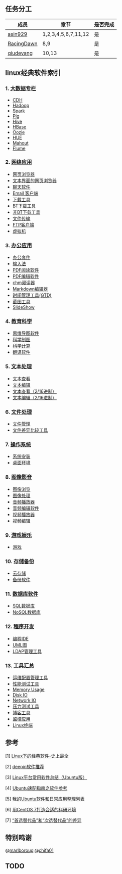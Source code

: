 
## 任务分工
|成员|章节|是否完成|
|---|---|---|
|[asin929](https://github.com/asin929)|1,2,3,4,5,6,7,11,12|是|
|[RacingDawn](https://github.com/RacingDawn)|8,9|是|
|[qiudeyang](https://github.com/qiudeyang)|10,13|是|



## linux经典软件索引

### 1. [大数据专栏](Big-Data/Big-Data.md)
+ [CDH](Big-Data/Big-Data.md)
+ [Hadoop](Big-Data/Big-Data.md)
+ [Spark](Big-Data/Big-Data.md)
+ [Pig](Big-Data/Big-Data.md)
+ [Hive](Big-Data/Big-Data.md)
+ [HBase](Big-Data/Big-Data.md)
+ [Oozie](Big-Data/Big-Data.md)
+ [HUE](Big-Data/Big-Data.md)
+ [Mahout](Big-Data/Big-Data.md)
+ [Flume](Big-Data/Big-Data.md)

### 2. [网络应用](Network-Application/Network-Application.md)
+ [网页浏览器](Network-Application/Network-Application.md#%E7%BD%91%E9%A1%B5%E6%B5%8F%E8%A7%88%E5%99%A8)
+ [文本界面的网页浏览器](Network-Application/Network-Application.md#%E6%96%87%E6%9C%AC%E7%95%8C%E9%9D%A2%E7%9A%84%E7%BD%91%E9%A1%B5%E6%B5%8F%E8%A7%88%E5%99%A8)
+ [聊天软件](Network-Application/Network-Application.md#%E8%81%8A%E5%A4%A9%E8%BD%AF%E4%BB%B6)
+ [Email 客户端](Network-Application/Network-Application.md#Email%20%E5%AE%A2%E6%88%B7%E7%AB%AF)
+ [下载工具](Network-Application/Network-Application.md#%E4%B8%8B%E8%BD%BD%E5%B7%A5%E5%85%B7)
+ [BT下载工具](Network-Application/Network-Application.md#BT%E4%B8%8B%E8%BD%BD%E5%B7%A5%E5%85%B7)
+ [非BT下载工具](Network-Application/Network-Application.md#%E9%9D%9EBT%E4%B8%8B%E8%BD%BD%E5%B7%A5%E5%85%B7)
+ [文件传输](Network-Application/Network-Application.md#%E6%96%87%E4%BB%B6%E4%BC%A0%E8%BE%93)
+ [FTP客户端](Network-Application/Network-Application.md#FTP%E5%AE%A2%E6%88%B7%E7%AB%AF)
+ [虚拟机](Network-Application/Network-Application.md#%E8%99%9A%E6%8B%9F%E6%9C%BA)

### 3. [办公应用](Office-Application/Office-Application.md)
+ [办公套件](Office-Application/Office-Application.md#%E5%8A%9E%E5%85%AC%E5%A5%97%E4%BB%B6)
+ [输入法](Office-Application/Office-Application.md#%E8%BE%93%E5%85%A5%E6%B3%95)
+ [PDF阅读软件](Office-Application/Office-Application.md#PDF%E9%98%85%E8%AF%BB%E8%BD%AF%E4%BB%B6)
+ [PDF编辑软件](Office-Application/Office-Application.md#PDF%E7%BC%96%E8%BE%91%E8%BD%AF%E4%BB%B6)
+ [chm阅读器](Office-Application/Office-Application.md#chm%E9%98%85%E8%AF%BB%E5%99%A8)
+ [Markdown编辑器](Office-Application/Office-Application.md#Markdown%E7%BC%96%E8%BE%91%E5%99%A8)
+ [时间管理工具(GTD)](Office-Application/Office-Application.md#%E6%97%B6%E9%97%B4%E7%AE%A1%E7%90%86%E5%B7%A5%E5%85%B7%28GTD%29)
+ [截图工具](Office-Application/Office-Application.md#%E6%88%AA%E5%9B%BE%E5%B7%A5%E5%85%B7)
+ [SlideShow](Office-Application/Office-Application.md#SlideShow)


### 4. [教育科学](Science-Education/Science-Education.md)
+ [思维导图软件](Science-Education/Science-Education.md#%E6%80%9D%E7%BB%B4%E5%AF%BC%E5%9B%BE%E8%BD%AF%E4%BB%B6)
+ [科学制图](Science-Education/Science-Education.md#%E7%A7%91%E5%AD%A6%E5%88%B6%E5%9B%BE)
+ [科学计算](Science-Education/Science-Education.md#%E7%A7%91%E5%AD%A6%E8%AE%A1%E7%AE%97)
+ [翻译软件](Science-Education/Science-Education.md#%E7%BF%BB%E8%AF%91%E8%BD%AF%E4%BB%B6)

### 5. [文本处理](Text-Processing/Text-Processing.md)
+ [文本查看](Text-Processing/Text-Processing.md#%E6%96%87%E6%9C%AC%E6%9F%A5%E7%9C%8B)
+ [文本编辑](Text-Processing/Text-Processing.md#%E6%96%87%E6%9C%AC%E7%BC%96%E8%BE%91)
+ [文本查看（2/16进制）](Text-Processing/Text-Processing.md#%E6%96%87%E6%9C%AC%E6%9F%A5%E7%9C%8B%EF%BC%882/16%E8%BF%9B%E5%88%B6%EF%BC%89)
+ [文本编辑（2/16进制）](Text-Processing/Text-Processing.md#%E6%96%87%E6%9C%AC%E7%BC%96%E8%BE%91%EF%BC%882/16%E8%BF%9B%E5%88%B6%EF%BC%89)


### 6. [文件处理](File-Processing/File-Processing.md)
+ [文件管理](File-Processing/File-Processing.md#%E6%96%87%E4%BB%B6%E7%AE%A1%E7%90%86)
+ [文件差异比较工具](File-Processing/File-Processing.md#%E6%96%87%E4%BB%B6%E5%B7%AE%E5%BC%82%E6%AF%94%E8%BE%83%E5%B7%A5%E5%85%B7)


### 7. [操作系统](Operating-System/Operating-System.md)
+ [系统安装](Operating-System/Operating-System.md#%E7%B3%BB%E7%BB%9F%E5%AE%89%E8%A3%85)
+ [桌面环境](Operating-System/Operating-System.md#%E6%A1%8C%E9%9D%A2%E7%BE%8E%E5%8C%96)

### 8. [图像影音](Video-Image/Video_Image.md)
+ [图像浏览](Video-Image/Video_Image.md#%E5%9B%BE%E5%83%8F%E6%B5%8F%E8%A7%88)
+ [图像处理](Video-Image/Video_Image.md#%E5%9B%BE%E5%83%8F%E5%A4%84%E7%90%86)
+ [音频播放器](Video-Image/Video_Image.md#%E9%9F%B3%E9%A2%91%E6%92%AD%E6%94%BE)
+ [音频编辑软件](Video-Image/Video_Image.md#%E9%9F%B3%E9%A2%91%E7%BC%96%E8%BE%91)
+ [视频播放器](Video-Image/Video_Image.md#%E8%A7%86%E9%A2%91%E6%92%AD%E6%94%BE)
+ [视频编辑](Video-Image/Video_Image.md#%E8%A7%86%E9%A2%91%E7%BC%96%E8%BE%91)

### 9. [游戏娱乐](Game/Game.md)
+ [游戏](Game/Game.md#%E6%B8%B8%E6%88%8F)


### 10. [存储备份](Storage-Backup/Storage-Backup.md)
+ [云存储](Storage-Backup/Storage-Backup.md#%E4%BA%91%E5%AD%98%E5%82%A8)
+ [备份软件](Storage-Backup/Storage-Backup.md#%E5%A4%87%E4%BB%BD%E8%BD%AF%E4%BB%B6)

### 11. [数据库软件](Database/Database.md)
+ [SQL数据库](Database/Database.md#SQL%E6%95%B0%E6%8D%AE%E5%BA%93)
+ [NoSQL数据库](Database/Database.md#NoSQL%E6%95%B0%E6%8D%AE%E5%BA%93)


### 12. [程序开发](Program-Software/Program-Software.md)
+ [编程IDE](Program-Software/Program-Software.md#%E7%BC%96%E7%A8%8BIDE)
+ [UML图](Program-Software/Program-Software.md#%E7%BC%96%E7%A8%8BIDE)
+ [LDAP管理工具](Program-Software/Program-Software.md#LDAP%E7%AE%A1%E7%90%86%E5%B7%A5%E5%85%B7)

### 13. [工具汇总](Tools/Tools.md)
+ [运维配置管理工具](Tools/Tools.md#%E8%BF%90%E7%BB%B4%E9%85%8D%E7%BD%AE%E7%AE%A1%E7%90%86%E5%B7%A5%E5%85%B7)
+ [性能测试工具](Tools/Tools.md#%E6%80%A7%E8%83%BD%E6%B5%8B%E8%AF%95%E5%B7%A5%E5%85%B7)
+ [Memory Usage](Tools/Tools.md#Memory%20Usage)
+ [Disk IO](Tools/Tools.md#Disk%20IO)
+ [Network IO](Tools/Tools.md#Network%20IO)
+ [压力测试工具](Tools/Tools.md#%E5%8E%8B%E5%8A%9B%E6%B5%8B%E8%AF%95%E5%B7%A5%E5%85%B7)
+ [博客工具](Tools/Tools.md#%E5%8D%9A%E5%AE%A2%E5%B7%A5%E5%85%B7)
+ [监控应用](Tools/Tools.md#%E7%9B%91%E6%8E%A7%E5%BA%94%E7%94%A8)
+ [Linux终端](Tools/Tools.md#Linux%E7%BB%88%E7%AB%AF)

## 参考
[1] [Linux下的经典软件-史上最全](http://kongll.github.io/2015/06/23/Linux%E4%B8%8B%E7%9A%84%E7%BB%8F%E5%85%B8%E8%BD%AF%E4%BB%B6-%E5%8F%B2%E4%B8%8A%E6%9C%80%E5%85%A8/)

[2] [deepin软件推荐](http://wiki.deepin.org/index.php?title=%E8%BD%AF%E4%BB%B6%E6%8E%A8%E8%8D%90)

[3] [Linux平台常用软件总结（Ubuntu版）](http://egrcc.github.io/2014/05/31/linux-software/#)

[4] [Ubuntu速配指南之软件参考](http://wiki.ubuntu.org.cn/Qref/Apps)

[5] [我的Ubuntu软件和日常应用整理列表 ](http://yife.im/software-list-under-ubuntu/)

[6] [用CentOS 7打造合适的科研环境 ](http://seisman.info/linux-environment-for-seismology-research.html)

[7] [“首选替代品”和“次选替代品”的差异](http://www.ouyada.com.cn/ot/index.php?s=/home/article/detail/id/5.html)

## 特别鸣谢

@[marlboroug](https://github.com/marlboroug),@[chifa01](https://github.com/chifa01)

## TODO


